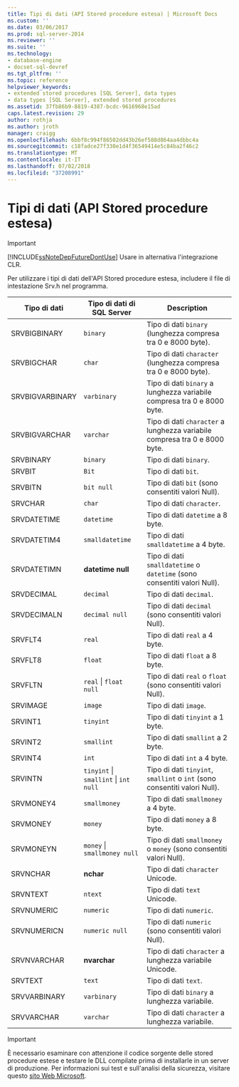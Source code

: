 ```yaml
---
title: Tipi di dati (API Stored procedure estesa) | Microsoft Docs
ms.custom: ''
ms.date: 03/06/2017
ms.prod: sql-server-2014
ms.reviewer: ''
ms.suite: ''
ms.technology:
- database-engine
- docset-sql-devref
ms.tgt_pltfrm: ''
ms.topic: reference
helpviewer_keywords:
- extended stored procedures [SQL Server], data types
- data types [SQL Server], extended stored procedures
ms.assetid: 37fb86b9-8819-4387-bcdc-9616968e15ad
caps.latest.revision: 29
author: rothja
ms.author: jroth
manager: craigg
ms.openlocfilehash: 6bbf8c994f86502dd43b26ef588d864aa4dbbc4a
ms.sourcegitcommit: c18fadce27f330e1d4f36549414e5c84ba2f46c2
ms.translationtype: MT
ms.contentlocale: it-IT
ms.lasthandoff: 07/02/2018
ms.locfileid: "37208991"
---
```

# <a name="data-types-extended-stored-procedure-api"></a>Tipi di dati (API Stored procedure estesa)
    
> [!IMPORTANT]  
>  [!INCLUDE[ssNoteDepFutureDontUse](../../includes/ssnotedepfuturedontuse-md.md)] Usare in alternativa l'integrazione CLR.  
  
 Per utilizzare i tipi di dati dell'API Stored procedure estesa, includere il file di intestazione Srv.h nel programma.  
  
|Tipo di dati|Tipo di dati di SQL Server|Description|  
|---------------|--------------------------|-----------------|  
|SRVBIGBINARY|`binary`|Tipo di dati `binary` (lunghezza compresa tra 0 e 8000 byte).|  
|SRVBIGCHAR|`char`|Tipo di dati `character` (lunghezza compresa tra 0 e 8000 byte).|  
|SRVBIGVARBINARY|`varbinary`|Tipo di dati `binary` a lunghezza variabile compresa tra 0 e 8000 byte.|  
|SRVBIGVARCHAR|`varchar`|Tipo di dati `character` a lunghezza variabile compresa tra 0 e 8000 byte.|  
|SRVBINARY|`binary`|Tipo di dati `binary`.|  
|SRVBIT|`Bit`|Tipo di dati `bit`.|  
|SRVBITN|`bit null`|Tipo di dati `bit` (sono consentiti valori Null).|  
|SRVCHAR|`char`|Tipo di dati `character`.|  
|SRVDATETIME|`datetime`|Tipo di dati `datetime` a 8 byte.|  
|SRVDATETIM4|`smalldatetime`|Tipo di dati `smalldatetime` a 4 byte.|  
|SRVDATETIMN|**datetime null**|Tipo di dati `smalldatetime` o `datetime` (sono consentiti valori Null).|  
|SRVDECIMAL|`decimal`|Tipo di dati `decimal`.|  
|SRVDECIMALN|`decimal null`|Tipo di dati `decimal` (sono consentiti valori Null).|  
|SRVFLT4|`real`|Tipo di dati `real` a 4 byte.|  
|SRVFLT8|`float`|Tipo di dati `float` a 8 byte.|  
|SRVFLTN|`real` &#124; `float null`|Tipo di dati `real` o `float` (sono consentiti valori Null).|  
|SRVIMAGE|`image`|Tipo di dati `image`.|  
|SRVINT1|`tinyint`|Tipo di dati `tinyint` a 1 byte.|  
|SRVINT2|`smallint`|Tipo di dati `smallint` a 2 byte.|  
|SRVINT4|`int`|Tipo di dati `int` a 4 byte.|  
|SRVINTN|`tinyint` &#124; `smallint` &#124; `int null`|Tipo di dati `tinyint`, `smallint` o `int` (sono consentiti valori Null).|  
|SRVMONEY4|`smallmoney`|Tipo di dati `smallmoney` a 4 byte.|  
|SRVMONEY|`money`|Tipo di dati `money` a 8 byte.|  
|SRVMONEYN|`money` &#124; `smallmoney null`|Tipo di dati `smallmoney` o `money` (sono consentiti valori Null).|  
|SRVNCHAR|**nchar**|Tipo di dati `character` Unicode.|  
|SRVNTEXT|`ntext`|Tipo di dati `text` Unicode.|  
|SRVNUMERIC|`numeric`|Tipo di dati `numeric`.|  
|SRVNUMERICN|`numeric null`|Tipo di dati `numeric` (sono consentiti valori Null).|  
|SRVNVARCHAR|**nvarchar**|Tipo di dati `character` a lunghezza variabile Unicode.|  
|SRVTEXT|`text`|Tipo di dati `text`.|  
|SRVVARBINARY|`varbinary`|Tipo di dati `binary` a lunghezza variabile.|  
|SRVVARCHAR|`varchar`|Tipo di dati `character` a lunghezza variabile.|  
  
> [!IMPORTANT]  
>  È necessario esaminare con attenzione il codice sorgente delle stored procedure estese e testare le DLL compilate prima di installarle in un server di produzione. Per informazioni sui test e sull'analisi della sicurezza, visitare questo [sito Web Microsoft](http://go.microsoft.com/fwlink/?LinkID=54761&amp;clcid=0x409http://msdn.microsoft.com/security/).  
  
  
